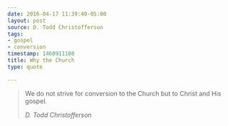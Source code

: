 ```yaml
---
date: 2016-04-17 11:39:40-05:00
layout: post
source: D. Todd Christofferson
tags:
- gospel
- conversion
timestamp: 1460911180
title: Why the Church
type: quote

---
```

> We do not strive for conversion to the Church but to Christ and His gospel.
> 
> <cite>D. Todd Christofferson</cite>
